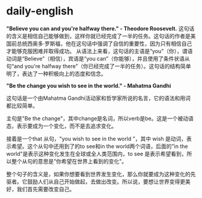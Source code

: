 # daily-english

**"Believe you can and you're halfway there." - Theodore Roosevelt.**
这句话的含义是相信自己能够做到，这样你就已经完成了一半的任务。这句话的作者是美国前总统西奥多·罗斯福，他在这句话中强调了自信的重要性，因为只有相信自己才能够克服困难并取得成功。
从语法上来看，这句话的主语是“you”（你），谓语动词是“Believe”（相信），宾语是“you can”（你能够），并且使用了条件状语从句“and you're halfway there”（你已经完成了一半的任务）。这句话的结构简单明了，表达了一种积极向上的态度和信念。

**"Be the change you wish to see in the world." - Mahatma Gandhi**

这句话是一个由Mahatma Gandhi活动家和哲学家所说的名言，它的语法和用词都比较简单。

主句是"Be the change"，其中change是名词，所以verb是be。这是一个被动语态，表示要成为一个变化，而不是去追求变化。

接着是一个that 从句，"you wish to see in the world "，其中 wish 是动词，表示希望。这个从句中还用到了的to see和in the world两个词语，后面的"in the world"是表示这种变化发生在全球或全人类范围内，to see 是表示希望看到，所以整个从句的意思是"你希望在世界上看到的变化"。

整个句子的含义是，如果你想要看到世界发生变化，那么你就要成为这种变化的先驱者。它鼓励人们从自己开始做起，去做出改变。所以说，要想让世界变得更美好，我们首先需要改变自己。